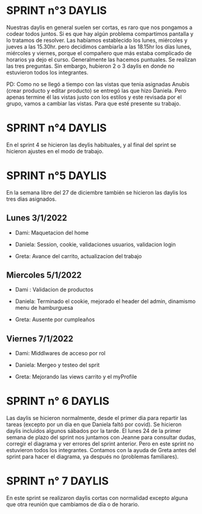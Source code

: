 # SPRINT n°3 DAYLIS

Nuestras daylis en general suelen ser cortas, es raro que nos pongamos a codear todos juntos. Si es que hay algún problema compartimos pantalla y lo tratamos de resolver. Las habíamos establecido los lunes, miércoles y jueves a las 15.30hr. pero decidimos cambiarla a las 18.15hr los días lunes, miércoles y viernes, porque el compañero que más estaba complicado de horarios ya dejo el curso.
Generalmente las hacemos puntuales. Se realizan las tres preguntas. Sin embargo, hubieron 2 o 3 daylis en donde no estuvieron todos los integrantes.  

PD: 
Como no se llegó a tiempo con las vistas que tenia asignadas Anubis (crear producto y editar producto) se entregó las que hizo Daniela. Pero apenas termine él las vistas justo con los estilos y este revisada por el grupo, vamos a cambiar las vistas. Para que esté presente su trabajo.


# SPRINT n°4 DAYLIS
En el sprint 4 se hicieron las deylis habituales, y al final del sprint se hicieron ajustes en el modo de trabajo.

# SPRINT n°5 DAYLIS

En la semana libre del 27 de diciembre también se hicieron las daylis los tres dias asignados.

## Lunes 3/1/2022

- Dami: Maquetacion del home

- Daniela:  Session, cookie, validaciones usuarios,  validacion login

- Greta: Avance del carrito, actualizacion del trabajo

## Miercoles 5/1/2022

- Dami : Validacion de productos

- Daniela: Terminado el cookie, mejorado el header del admin, dinamismo menu de hamburguesa

- Greta: Ausente por cumpleaños

## Viernes 7/1/2022

- Dami: Middlwares de acceso por rol

- Daniela: Mergeo y testeo del sprit

- Greta: Mejorando las views carrito y el myProfile

# SPRINT n° 6 DAYLIS

Las daylis se hicieron normalmente, desde el primer dia para repartir las tareas (excepto por un dia en que Daniela faltó por covid). Se hicieron daylis incluidos algunos sábados por la tarde. El lunes 24 de la primer semana de plazo del sprint nos juntamos con Jeanne para consultar dudas, corregir el diagrama y ver errores del sprint anterior. 
Pero en este sprint no estuvieron todos los integrantes. Contamos con la ayuda de Greta antes del sprint para hacer el diagrama, ya después no (problemas familiares).

# SPRINT n° 7 DAYLIS

En este sprint se realizaron daylis cortas con normalidad excepto alguna que otra reunión que cambiamos de día o de horario. 